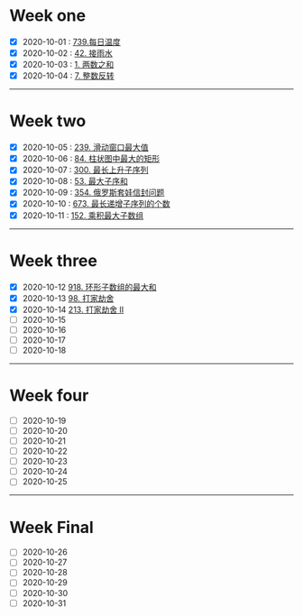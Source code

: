# Week one

- [x] 2020-10-01 : [739.每日温度](https://github.com/archer-shu/leetcode/blob/master/2020_10_01_739_%E6%AF%8F%E6%97%A5%E6%B8%A9%E5%BA%A6.md)
- [x] 2020-10-02 : [42. 接雨水](https://github.com/archer-shu/leetcode/blob/master/2020_10_02_42.%20%E6%8E%A5%E9%9B%A8%E6%B0%B4.md)
- [x] 2020-10-03 : [1. 两数之和](https://github.com/archer-shu/leetcode/blob/master/2020_10_03_1.%E4%B8%A4%E6%95%B0%E4%B9%8B%E5%92%8C.md)
- [x] 2020-10-04 : [7. 整数反转](https://github.com/archer-shu/leetcode/blob/master/2020_10_04_7.%20%E6%95%B4%E6%95%B0%E5%8F%8D%E8%BD%AC.md)

<hr>


# Week two
- [x] 2020-10-05 : [239. 滑动窗口最大值](https://github.com/archer-shu/leetcode/blob/master/2020_10_05_239.%20%E6%BB%91%E5%8A%A8%E7%AA%97%E5%8F%A3%E6%9C%80%E5%A4%A7%E5%80%BC.md)
- [x] 2020-10-06 : [84. 柱状图中最大的矩形](https://github.com/archer-shu/leetcode/blob/master/Oct/2020_10_06_84.%20%E6%9F%B1%E7%8A%B6%E5%9B%BE%E4%B8%AD%E6%9C%80%E5%A4%A7%E7%9A%84%E7%9F%A9%E5%BD%A2.md)
- [x] 2020-10-07 : [300. 最长上升子序列](https://github.com/archer-shu/leetcode/blob/master/Oct/2020_10_07_300.%20%E6%9C%80%E9%95%BF%E4%B8%8A%E5%8D%87%E5%AD%90%E5%BA%8F%E5%88%97.md)
- [x] 2020-10-08 : [53. 最大子序和](https://github.com/archer-shu/leetcode/blob/master/Oct/2020_10_08_53.%20%E6%9C%80%E5%A4%A7%E5%AD%90%E5%BA%8F%E5%92%8C.md)
- [x] 2020-10-09 : [354. 俄罗斯套娃信封问题](https://github.com/archer-shu/leetcode/blob/master/Oct/2020_10_09_354.%20%E4%BF%84%E7%BD%97%E6%96%AF%E5%A5%97%E5%A8%83%E4%BF%A1%E5%B0%81%E9%97%AE%E9%A2%98.md)
- [x] 2020-10-10 : [673. 最长递增子序列的个数](https://github.com/archer-shu/leetcode/blob/master/Oct/2020_10_10_673.%20%E6%9C%80%E9%95%BF%E9%80%92%E5%A2%9E%E5%AD%90%E5%BA%8F%E5%88%97%E7%9A%84%E4%B8%AA%E6%95%B0.md)
- [x] 2020-10-11 : [152. 乘积最大子数组](https://github.com/archer-shu/leetcode/blob/master/Oct/2020_10_11_152.%20%E4%B9%98%E7%A7%AF%E6%9C%80%E5%A4%A7%E5%AD%90%E6%95%B0%E7%BB%84.md)

<hr>


# Week three
- [x] 2020-10-12 [918. 环形子数组的最大和](https://github.com/archer-shu/leetcode/blob/master/Oct/2020_10_12_918.%20%E7%8E%AF%E5%BD%A2%E5%AD%90%E6%95%B0%E7%BB%84%E7%9A%84%E6%9C%80%E5%A4%A7%E5%92%8C.md)
- [x] 2020-10-13 [98. 打家劫舍](https://github.com/archer-shu/leetcode/blob/master/Oct/2020_10_13_98.%20%E6%89%93%E5%AE%B6%E5%8A%AB%E8%88%8D.md)
- [x] 2020-10-14 [213. 打家劫舍 II](https://github.com/archer-shu/leetcode/blob/master/Oct/2020_10_14_213.%20%E6%89%93%E5%AE%B6%E5%8A%AB%E8%88%8D%20II.md)
- [ ] 2020-10-15
- [ ] 2020-10-16
- [ ] 2020-10-17
- [ ] 2020-10-18

<hr>


# Week four
- [ ] 2020-10-19
- [ ] 2020-10-20
- [ ] 2020-10-21
- [ ] 2020-10-22
- [ ] 2020-10-23
- [ ] 2020-10-24
- [ ] 2020-10-25

<hr>


# Week Final
- [ ] 2020-10-26
- [ ] 2020-10-27
- [ ] 2020-10-28
- [ ] 2020-10-29
- [ ] 2020-10-30
- [ ] 2020-10-31
